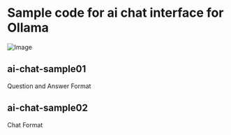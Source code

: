 # Sample code for ai chat interface for Ollama
![Image](https://github.com/user-attachments/assets/75112b07-1d64-4978-b576-3230644f7741)  

## ai-chat-sample01
Question and Answer Format  

## ai-chat-sample02
Chat Format
